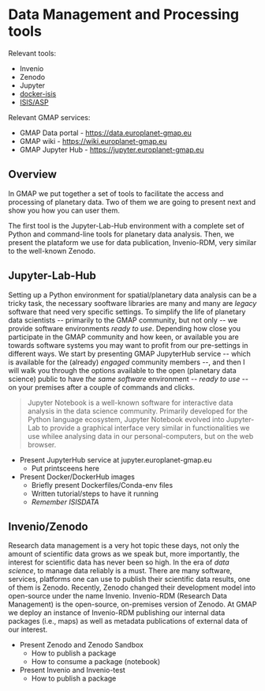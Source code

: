 # Data Management and Processing tools

Relevant tools:

- Invenio
- Zenodo
- Jupyter
- [docker-isis](https://github.com/europlanet-gmap/docker-isis3)
- [ISIS/ASP](https://github.com/europlanet-gmap/PyISIS-Parallel)

Relevant GMAP services:

- GMAP Data portal - https://data.europlanet-gmap.eu
- GMAP wiki - https://wiki.europlanet-gmap.eu
- GMAP Jupyter Hub - https://jupyter.europlanet-gmap.eu


## Overview

In GMAP we put together a set of tools to facilitate the access and processing of planetary data. Two of them we are going to present next and show you how you can user them.

The first tool is the Jupyter-Lab-Hub environment with a complete set of Python and command-line tools for planetary data analysis.
Then, we present the plataform we use for data publication, Invenio-RDM, very similar to the well-known Zenodo.

## Jupyter-Lab-Hub

Setting up a Python environment for spatial/planetary data analysis can be a tricky task, the necessary sooftware libraries are many and many are _legacy_ software that need very specific settings.
To simplify the life of planetary data scientists -- primarily to the GMAP community, but not only -- we provide software environments _ready to use_.
Depending how close you participate in the GMAP community and how keen, or available you are towards software systems you may want to profit from our pre-settings in different ways.
We start by presenting GMAP JupyterHub service -- which is available for the (already) _engaged_ community members --, and then I will walk you through the options available to the open (planetary data science) public to have _the same software_ environment -- _ready to use_ -- on your premises after a couple of commands and clicks.

> Jupyter Notebook is a well-known software for interactive data analysis in the data science community. Primarily developed for the Python language ecosystem, Jupyter Notebook evolved into Jupyter-Lab to provide a graphical interface very similar in functionalities we use whilee analysing data in our personal-computers, but on the web browser.

- Present JupyterHub service at jupyter.europlanet-gmap.eu
    - Put printsceens here
- Present Docker/DockerHub images
    - Briefly present Dockerfiles/Conda-env files
    - Written tutorial/steps to have it running
    - _Remember ISISDATA_

## Invenio/Zenodo

Research data management is a very hot topic these days, not only the amount of scientific data grows as we speak but, more importantly, the interest for scientific data has never been so high.
In the era of _data science_, to manage data reliably is a must.
There are many software, services, platforms one can use to publish their scientific data results, one of them is Zenodo.
Recently, Zenodo changed their development model into open-source under the name Invenio. Invenio-RDM (Research Data Management) is the open-source, on-premises version of Zenodo.
At GMAP we deploy an instance of Invenio-RDM publishing our internal data packages (i.e., maps) as well as metadata publications of external data of our interest.

- Present Zenodo and Zenodo Sandbox
    - How to publish a package
    - How to consume a package (notebook)
- Present Invenio and Invenio-test
    - How to publish a package
